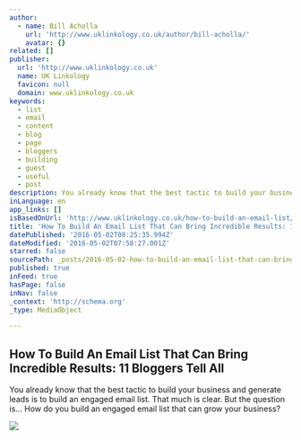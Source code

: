 ```yaml
---
author:
  - name: Bill Acholla
    url: 'http://www.uklinkology.co.uk/author/bill-acholla/'
    avatar: {}
related: []
publisher:
  url: 'http://www.uklinkology.co.uk'
  name: UK Linkology
  favicon: null
  domain: www.uklinkology.co.uk
keywords:
  - list
  - email
  - content
  - blog
  - page
  - bloggers
  - building
  - guest
  - useful
  - post
description: You already know that the best tactic to build your business and generate leads is to build an engaged email list. That much is clear. But the question is... How do you build an engaged email list that can grow your business?
inLanguage: en
app_links: []
isBasedOnUrl: 'http://www.uklinkology.co.uk/how-to-build-an-email-list/'
title: 'How To Build An Email List That Can Bring Incredible Results: 11 Bloggers Tell All'
datePublished: '2016-05-02T08:25:35.994Z'
dateModified: '2016-05-02T07:58:27.001Z'
starred: false
sourcePath: _posts/2016-05-02-how-to-build-an-email-list-that-can-bring-incredible-results.md
published: true
inFeed: true
hasPage: false
inNav: false
_context: 'http://schema.org'
_type: MediaObject

---
```

<article style=""><h1>How To Build An Email List That Can Bring Incredible Results: 11 Bloggers Tell All</h1><p>You already know that the best tactic to build your business and generate leads is to build an engaged email list. That much is clear. But the question is... How do you build an engaged email list that can grow your business?</p><img src="http://www.uklinkology.co.uk/wp-content/uploads/2016/04/How-To-Build-An-Email-List-That-Can-Bring-Incredible-Results-S.png" /></article>